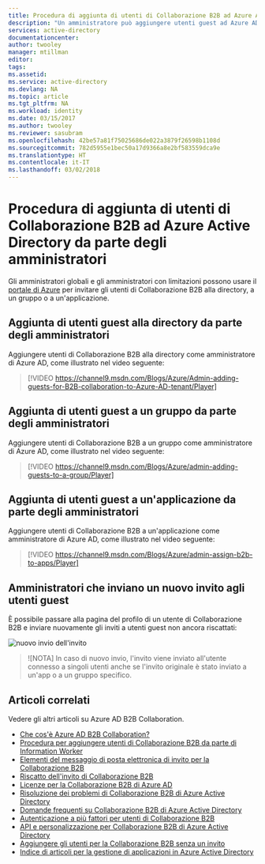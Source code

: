 ```yaml
---
title: Procedura di aggiunta di utenti di Collaborazione B2B ad Azure Active Directory da parte degli amministratori | Microsoft Docs
description: "Un amministratore può aggiungere utenti guest ad Azure AD da un'organizzazione partner usando la Collaborazione B2B di Azure Active Directory."
services: active-directory
documentationcenter: 
author: twooley
manager: mtillman
editor: 
tags: 
ms.assetid: 
ms.service: active-directory
ms.devlang: NA
ms.topic: article
ms.tgt_pltfrm: NA
ms.workload: identity
ms.date: 03/15/2017
ms.author: twooley
ms.reviewer: sasubram
ms.openlocfilehash: 42be57a81f75025686de022a3879f26598b1108d
ms.sourcegitcommit: 782d5955e1bec50a17d9366a8e2bf583559dca9e
ms.translationtype: HT
ms.contentlocale: it-IT
ms.lasthandoff: 03/02/2018
---
```

# <a name="how-do-azure-active-directory-admins-add-b2b-collaboration-users"></a>Procedura di aggiunta di utenti di Collaborazione B2B ad Azure Active Directory da parte degli amministratori

Gli amministratori globali e gli amministratori con limitazioni possono usare il [portale di Azure](https://portal.azure.com) per invitare gli utenti di Collaborazione B2B alla directory, a un gruppo o a un'applicazione.

## <a name="admins-adding-guest-users-to-the-directory"></a>Aggiunta di utenti guest alla directory da parte degli amministratori
Aggiungere utenti di Collaborazione B2B alla directory come amministratore di Azure AD, come illustrato nel video seguente:

>[!VIDEO https://channel9.msdn.com/Blogs/Azure/Admin-adding-guests-for-B2B-collaboration-to-Azure-AD-tenant/Player]


## <a name="admins-adding-guest-users-to-a-group"></a>Aggiunta di utenti guest a un gruppo da parte degli amministratori
Aggiungere utenti di Collaborazione B2B a un gruppo come amministratore di Azure AD, come illustrato nel video seguente:

>[!VIDEO https://channel9.msdn.com/Blogs/Azure/admin-adding-guests-to-a-group/Player]


## <a name="admins-adding-guest-users-to-an-application"></a>Aggiunta di utenti guest a un'applicazione da parte degli amministratori

Aggiungere utenti di Collaborazione B2B a un'applicazione come amministratore di Azure AD, come illustrato nel video seguente:

>[!VIDEO https://channel9.msdn.com/Blogs/Azure/admin-assign-b2b-to-apps/Player]

## <a name="admins-resending-invitations-to-guest-users"></a>Amministratori che inviano un nuovo invito agli utenti guest
È possibile passare alla pagina del profilo di un utente di Collaborazione B2B e inviare nuovamente gli inviti a utenti guest non ancora riscattati:

![nuovo invio dell'invito](./media/active-directory-b2b-admin-add-users/resend-invitation.png)

> ![NOTA] In caso di nuovo invio, l'invito viene inviato all'utente connesso a singoli utenti anche se l'invito originale è stato inviato a un'app o a un gruppo specifico.


## <a name="related-articles"></a>Articoli correlati

Vedere gli altri articoli su Azure AD B2B Collaboration.

* [Che cos'è Azure AD B2B Collaboration?](active-directory-b2b-what-is-azure-ad-b2b.md)
* [Procedura per aggiungere utenti di Collaborazione B2B da parte di Information Worker](active-directory-b2b-iw-add-users.md)
* [Elementi del messaggio di posta elettronica di invito per la Collaborazione B2B](active-directory-b2b-invitation-email.md)
* [Riscatto dell'invito di Collaborazione B2B](active-directory-b2b-redemption-experience.md)
* [Licenze per la Collaborazione B2B di Azure AD](active-directory-b2b-licensing.md)
* [Risoluzione dei problemi di Collaborazione B2B di Azure Active Directory](active-directory-b2b-troubleshooting.md)
* [Domande frequenti su Collaborazione B2B di Azure Active Directory](active-directory-b2b-faq.md)
* [Autenticazione a più fattori per utenti di Collaborazione B2B](active-directory-b2b-mfa-instructions.md)
* [API e personalizzazione per Collaborazione B2B di Azure Active Directory](active-directory-b2b-api.md)
* [Aggiungere gli utenti per la Collaborazione B2B senza un invito](active-directory-b2b-add-user-without-invite.md)
* [Indice di articoli per la gestione di applicazioni in Azure Active Directory](active-directory-apps-index.md)
